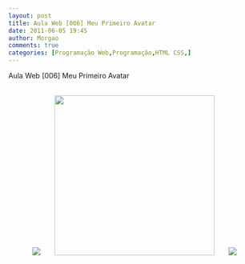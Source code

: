 ```yaml
---
layout: post
title: Aula Web [006] Meu Primeiro Avatar
date: 2011-06-05 19:45
author: Morgao
comments: true
categories: [Programação Web,Programação,HTML CSS,]
---
```

Aula Web [006] Meu Primeiro Avatar

<div class="separator" style="clear: both; text-align: center;"><a href="https://blogger.googleusercontent.com/img/b/R29vZ2xl/AVvXsEj3QLxFv6c0JfDwqXW-FbvaG9eHvhLSIzBdHXa6-Rczq4numWYEHqOO8pbWXOoTgOIXb0QrOY5HjRECacdC1WCsk1TE_wjUy4_IjARhyphenhyphenyAfCN8iDabiJIYo2Qi_ct6L6ebvGbMwDXaNzk8/s1600/avatar.gif" imageanchor="1" style="margin-left: 1em; margin-right: 1em;"><br />
</a></div><div class="separator" style="clear: both; text-align: center;"></div><div class="separator" style="clear: both; text-align: center;"></div><div class="separator" style="clear: both; text-align: center;"></div><div class="separator" style="clear: both; text-align: center;"><a href="https://blogger.googleusercontent.com/img/b/R29vZ2xl/AVvXsEj3QLxFv6c0JfDwqXW-FbvaG9eHvhLSIzBdHXa6-Rczq4numWYEHqOO8pbWXOoTgOIXb0QrOY5HjRECacdC1WCsk1TE_wjUy4_IjARhyphenhyphenyAfCN8iDabiJIYo2Qi_ct6L6ebvGbMwDXaNzk8/s1600/avatar.gif" style="margin-left: 1em; margin-right: 1em;"><img border="0" src="https://blogger.googleusercontent.com/img/b/R29vZ2xl/AVvXsEj3QLxFv6c0JfDwqXW-FbvaG9eHvhLSIzBdHXa6-Rczq4numWYEHqOO8pbWXOoTgOIXb0QrOY5HjRECacdC1WCsk1TE_wjUy4_IjARhyphenhyphenyAfCN8iDabiJIYo2Qi_ct6L6ebvGbMwDXaNzk8/s1600/avatar.gif" /></a><a href="https://blogger.googleusercontent.com/img/b/R29vZ2xl/AVvXsEj3QLxFv6c0JfDwqXW-FbvaG9eHvhLSIzBdHXa6-Rczq4numWYEHqOO8pbWXOoTgOIXb0QrOY5HjRECacdC1WCsk1TE_wjUy4_IjARhyphenhyphenyAfCN8iDabiJIYo2Qi_ct6L6ebvGbMwDXaNzk8/s1600/avatar.gif" style="margin-left: 1em; margin-right: 1em;"><img border="0" height="320" src="https://blogger.googleusercontent.com/img/b/R29vZ2xl/AVvXsEj3QLxFv6c0JfDwqXW-FbvaG9eHvhLSIzBdHXa6-Rczq4numWYEHqOO8pbWXOoTgOIXb0QrOY5HjRECacdC1WCsk1TE_wjUy4_IjARhyphenhyphenyAfCN8iDabiJIYo2Qi_ct6L6ebvGbMwDXaNzk8/s320/avatar.gif" width="320" /></a><a href="https://blogger.googleusercontent.com/img/b/R29vZ2xl/AVvXsEiLyLNFDPpf0CVUkQvG0rSJbeHMQbgqD8BeMOnU8LkC_N98pxB4mQJ0l-9aZH8-__EgR2ZAaytSjSthWk4X4QDH3c_LBhCrwhpNTmYT-YOWleDNvzd9OfVAFQX4o9phYZBsrc-PMIHRSPA/s1600/avatar.png" imageanchor="1" style="margin-left: 1em; margin-right: 1em;"><img border="0" src="https://blogger.googleusercontent.com/img/b/R29vZ2xl/AVvXsEiLyLNFDPpf0CVUkQvG0rSJbeHMQbgqD8BeMOnU8LkC_N98pxB4mQJ0l-9aZH8-__EgR2ZAaytSjSthWk4X4QDH3c_LBhCrwhpNTmYT-YOWleDNvzd9OfVAFQX4o9phYZBsrc-PMIHRSPA/s1600/avatar.png" /></a></div>